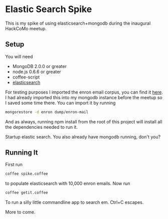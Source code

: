 # Elastic Search Spike
This is my spike of using elasticsearch+mongodb during the inaugural
HackCoMo meetup. 

## Setup
You will need
  
  * MongoDB 2.0.0 or greater
  * node.js 0.6.6 or greater
  * coffee-script
  * [elasticsearch](http://www.elasticsearch.org/)

For testing purposes I imported the enron email corpus, you can find it
[here](http://mongodb-enron-email.s3-website-us-east-1.amazonaws.com/).
I had already imported this into my mongodb instance before the meetup
so I saved some time there. You can import it by running

```bash
mongorestore -d enron dump/enron-mail
```

And as always, running npm install from the root of this project will
install all the dependencies needed to run it.

Startup elastic search. You also already have mongodb running, don't you?

## Running It
First run 

```bash
coffee spike.coffee
```

to populate elasticsearch with 10,000 enron emails. Now run

```bash
coffee getit.coffee
```

To run a silly little commandline app to search em. Ctrl+C escapes. 

More to come.


